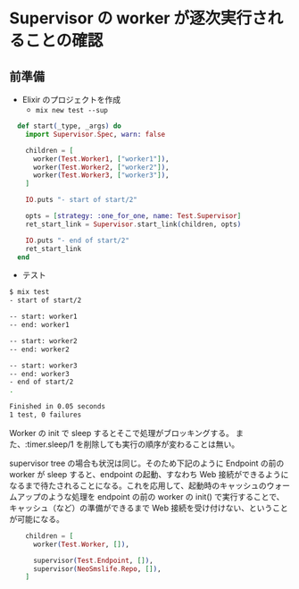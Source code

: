 # Supervisor の worker が逐次実行されることの確認

## 前準備

- Elixir のプロジェクトを作成
  - `mix new test --sup`

```elixir
  def start(_type, _args) do
    import Supervisor.Spec, warn: false

    children = [
      worker(Test.Worker1, ["worker1"]),
      worker(Test.Worker2, ["worker2"]),
      worker(Test.Worker3, ["worker3"]),
    ]

    IO.puts "- start of start/2"

    opts = [strategy: :one_for_one, name: Test.Supervisor]
    ret_start_link = Supervisor.start_link(children, opts)

    IO.puts "- end of start/2"
    ret_start_link
  end
```


- テスト

```bash
$ mix test
- start of start/2

-- start: worker1
-- end: worker1

-- start: worker2
-- end: worker2

-- start: worker3
-- end: worker3
- end of start/2
.

Finished in 0.05 seconds
1 test, 0 failures
```

Worker の init で sleep するとそこで処理がブロッキングする。
また、:timer.sleep/1 を削除しても実行の順序が変わることは無い。

supervisor tree の場合も状況は同じ。そのため下記のように Endpoint の前の worker が sleep すると、endpoint の起動、すなわち Web 接続ができるようになるまで待たされることになる。これを応用して、起動時のキャッシュのウォームアップのような処理を endpoint の前の worker の init() で実行することで、キャッシュ（など）の準備ができるまで Web 接続を受け付けない、ということが可能になる。

```elixir
    children = [
      worker(Test.Worker, []),

      supervisor(Test.Endpoint, []),
      supervisor(NeoSmslife.Repo, []),
    ]
```
